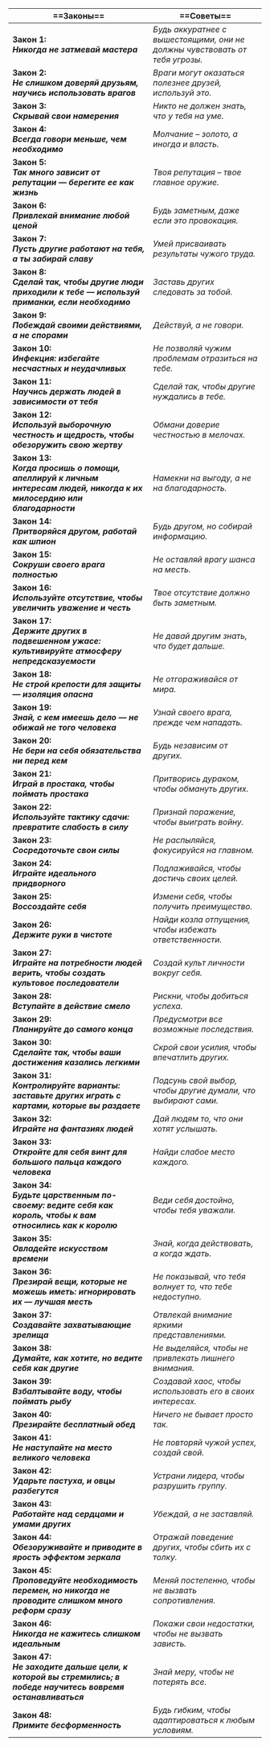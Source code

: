 
| ==Законы==                                                                                                                    | ==Советы==                                                                  |
| ----------------------------------------------------------------------------------------------------------------------------- | --------------------------------------------------------------------------- |
| **Закон 1:** <br>***Никогда не затмевай мастера***                                                                            | *Будь аккуратнее с вышестоящими, они не должны чувствовать от тебя угрозы.* |
| **Закон 2:** <br>***Не слишком доверяй друзьям, научись использовать врагов***                                                | *Враги могут оказаться полезнее друзей, используй это.*                     |
| **Закон 3:** <br>***Скрывай свои намерения***                                                                                 | *Никто не должен знать, что у тебя на уме.*                                 |
| **Закон 4:** <br>***Всегда говори меньше, чем необходимо***                                                                   | *Молчание – золото, а иногда и власть.*                                     |
| **Закон 5:** <br>***Так много зависит от репутации — берегите ее как жизнь***                                                 | *Твоя репутация – твое главное оружие.*                                     |
| **Закон 6:** <br>***Привлекай внимание любой ценой***                                                                         | *Будь заметным, даже если это провокация.*                                  |
| **Закон 7:** <br>***Пусть другие работают на тебя, а ты забирай славу***                                                      | *Умей присваивать результаты чужого труда.*                                 |
| **Закон 8:** <br>***Сделай так, чтобы другие люди приходили к тебе — используй приманки, если необходимо***                   | *Заставь других следовать за тобой.*                                        |
| **Закон 9:** <br>***Побеждай своими действиями, а не спорами***                                                               | *Действуй, а не говори.*                                                    |
| **Закон 10:** <br>***Инфекция: избегайте несчастных и неудачливых***                                                          | *Не позволяй чужим проблемам отразиться на тебе.*                           |
| **Закон 11:** <br>***Научись держать людей в зависимости от тебя***                                                           | *Сделай так, чтобы другие нуждались в тебе.*                                |
| **Закон 12:** <br>***Используй выборочную честность и щедрость, чтобы обезоружить свою жертву***                              | *Обмани доверие честностью в мелочах.*                                      |
| **Закон 13:** <br>***Когда просишь о помощи, апеллируй к личным интересам людей, никогда к их милосердию или благодарности*** | *Намекни на выгоду, а не на благодарность.*                                 |
| **Закон 14:** <br>***Притворяйся другом, работай как шпион***                                                                 | *Будь другом, но собирай информацию.*                                       |
| **Закон 15:** <br>***Сокруши своего врага полностью***                                                                        | *Не оставляй врагу шанса на месть.*                                         |
| **Закон 16:** <br>***Используйте отсутствие, чтобы увеличить уважение и честь***                                              | *Твое отсутствие должно быть заметным.*                                     |
| **Закон 17:** <br>***Держите других в подвешенном ужасе: культивируйте атмосферу непредсказуемости***                         | *Не давай другим знать, что будет дальше.*                                  |
| **Закон 18:** <br>***Не строй крепости для защиты — изоляция опасна***                                                        | *Не отгораживайся от мира.*                                                 |
| **Закон 19:** <br>***Знай, с кем имеешь дело — не обижай не того человека***                                                  | *Узнай своего врага, прежде чем нападать.*                                  |
| **Закон 20:** <br>***Не бери на себя обязательства ни перед кем***                                                            | *Будь независим от других.*                                                 |
| **Закон 21:** <br>***Играй в простака, чтобы поймать простака***                                                              | *Притворись дураком, чтобы обмануть других.*                                |
| **Закон 22:** <br>***Используйте тактику сдачи: превратите слабость в силу***                                                 | *Признай поражение, чтобы выиграть войну.*                                  |
| **Закон 23:** <br>***Сосредоточьте свои силы***                                                                               | *Не распыляйся, фокусируйся на главном.*                                    |
| **Закон 24:** <br>***Играйте идеального придворного***                                                                        | *Подлаживайся, чтобы достичь своих целей.*                                  |
| **Закон 25:** <br>***Воссоздайте себя***                                                                                      | *Измени себя, чтобы получить преимущество.*                                 |
| **Закон 26:** <br>***Держите руки в чистоте***                                                                                | *Найди козла отпущения, чтобы избежать ответственности.*                    |
| **Закон 27:** <br>***Играйте на потребности людей верить, чтобы создать культовое последователи***                            | *Создай культ личности вокруг себя.*                                        |
| **Закон 28:** <br>***Вступайте в действие смело***                                                                            | *Рискни, чтобы добиться успеха.*                                            |
| **Закон 29:** <br>***Планируйте до самого конца***                                                                            | *Предусмотри все возможные последствия.*                                    |
| **Закон 30:** <br>***Сделайте так, чтобы ваши достижения казались легкими***                                                  | *Скрой свои усилия, чтобы впечатлить других.*                               |
| **Закон 31:** <br>***Контролируйте варианты: заставьте других играть с картами, которые вы раздаете***                        | *Подсунь свой выбор, чтобы другие думали, что выбирают сами.*               |
| **Закон 32:** <br>***Играйте на фантазиях людей***                                                                            | *Дай людям то, что они хотят услышать.*                                     |
| **Закон 33:** <br>***Откройте для себя винт для большого пальца каждого человека***                                           | *Найди слабое место каждого.*                                               |
| **Закон 34:** <br>***Будьте царственным по-своему: ведите себя как король, чтобы к вам относились как к королю***             | *Веди себя достойно, чтобы тебя уважали.*                                   |
| **Закон 35:** <br>***Овладейте искусством времени***                                                                          | *Знай, когда действовать, а когда ждать.*                                   |
| **Закон 36:** <br>***Презирай вещи, которые не можешь иметь: игнорировать их — лучшая месть***                                | *Не показывай, что тебя волнует то, что тебе недоступно.*                   |
| **Закон 37:** <br>***Создавайте захватывающие зрелища***                                                                      | *Отвлекай внимание яркими представлениями.*                                 |
| **Закон 38:** <br>***Думайте, как хотите, но ведите себя как другие***                                                        | *Не выделяйся, чтобы не привлекать лишнего внимания.*                       |
| **Закон 39:** <br>***Взбалтывайте воду, чтобы поймать рыбу***                                                                 | *Создавай хаос, чтобы использовать его в своих интересах.*                  |
| **Закон 40:** <br>***Презирайте бесплатный обед***                                                                            | *Ничего не бывает просто так.*                                              |
| **Закон 41:** <br>***Не наступайте на место великого человека***                                                              | *Не повторяй чужой успех, создай свой.*                                     |
| **Закон 42:** <br>***Ударьте пастуха, и овцы разбегутся***                                                                    | *Устрани лидера, чтобы разрушить группу.*                                   |
| **Закон 43:** <br>***Работайте над сердцами и умами других***                                                                 | *Убеждай, а не заставляй.*                                                  |
| **Закон 44:** <br>***Обезоруживайте и приводите в ярость эффектом зеркала***                                                  | *Отражай поведение других, чтобы сбить их с толку.*                         |
| **Закон 45:** <br>***Проповедуйте необходимость перемен, но никогда не проводите слишком много реформ сразу***                | *Меняй постепенно, чтобы не вызвать сопротивления.*                         |
| **Закон 46:** <br>***Никогда не кажитесь слишком идеальным***                                                                 | *Покажи свои недостатки, чтобы не вызвать зависть.*                         |
| **Закон 47:** <br>***Не заходите дальше цели, к которой вы стремились; в победе научитесь вовремя останавливаться***          | *Знай меру, чтобы не потерять все.*                                         |
| **Закон 48:** <br>***Примите бесформенность***                                                                                | *Будь гибким, чтобы адаптироваться к любым условиям.*                       |
